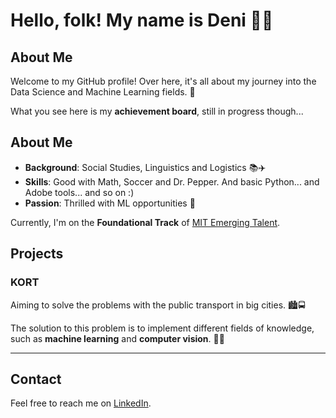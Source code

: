 # Hello, folk! My name is Deni 👨‍💻

## About Me
Welcome to my GitHub profile! Over here, it's all about my journey into the Data Science and Machine Learning fields. 🧠

What you see here is my **achievement board**, still in progress though...  

## About Me
- **Background**: Social Studies, Linguistics and Logistics 📚✈️  
- **Skills**: Good with Math, Soccer and Dr. Pepper. And basic Python... and Adobe tools... and so on :) 
- **Passion**: Thrilled with ML opportunities 🤖  

Currently, I'm on the **Foundational Track** of [MIT Emerging Talent](https://emergingtalent.mit.edu/). 

## Projects
### KORT
Aiming to solve the problems with the public transport in big cities. 🏙️🚍  

The solution to this problem is to implement different fields of knowledge, such as **machine learning** and **computer vision**. 🧠👀  

---

## Contact
Feel free to reach me on [LinkedIn](https://www.linkedin.com/in/deni-g-071790212/).  
